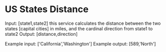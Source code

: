 # US States Distance
Input: [state1,state2]
this service calculates the distance between the two states [capital cities] in miles, and the cardinal direction from state1 to state2
Output: [distance,direction]

Example input: ['California','Washington']
Example output: [589,'North']
